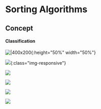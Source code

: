 # Sorting Algorithms

## Concept

#### Classification
![|400x200](https://cdn-images-1.medium.com/max/1600/1*gyFGnj6fz08wvonmRf3cIg.jpeg){:height="50%" width="50%"}

![](https://cdn-images-1.medium.com/max/1200/1*eX6Ts3XN9myfT1IXewgc4A.jpeg){:class="img-responsive"}

![](https://cdn-images-1.medium.com/max/1200/1*lOOXCrfZft2vu_jbfQNuvw.jpeg)

![](https://cdn-images-1.medium.com/max/1200/1*rUhxtHDRPntdHSZ7bYMBig.jpeg)

![](https://cdn-images-1.medium.com/max/1600/1*zlj1h6uHJ9uLlQtLbc4ZEw.jpeg)

![](https://cdn-images-1.medium.com/max/1600/1*OWZF2CMe2KV1grxNwcdZ9Q.jpeg)